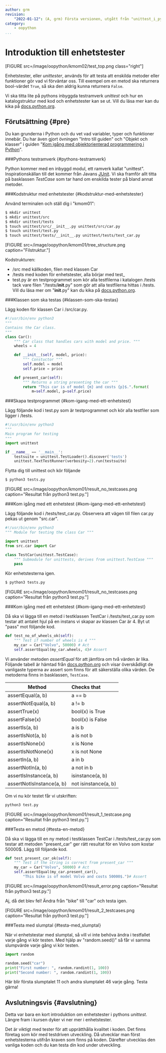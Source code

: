 ```yaml
---
author: grm
revision:
    "2022-01-12": (A, grm) Första versionen, utgått från "unittest_i_python".
category:
    - oopython
...
```

Introduktion till enhetstester
===================================

[FIGURE src=/image/oopython/kmom02/test_top.png class="right"]

Enhetstester, eller *unittester*, används för att testa att enskilda metoder eller funktioner gör vad vi förväntar oss. Till exempel om en metod ska returnera bool-värdet `True`, så ska den aldrig kunna returnera `False`.  

Vi ska titta lite på pythons inbyggda testramverk *unittest* och hur en katalogstruktur med kod och enhetstester kan se ut.
Vill du läsa mer kan du kika på [docs.python.org](https://docs.python.org/3/library/unittest.html).

<!--more-->



Förutsättning {#pre}
-------------------------------

Du kan grunderna i Python och du vet vad variabler, typer och funktioner innebär. Du har även gjort övningen "Intro till guiden" och "Objekt och klasser" i guiden "[Kom igång med objektorienterad programmering i Python](guide/kom-igang-med-objektorienterad-programmering-i-python)".


###Pythons testramverk {#pythons-testramverk}

Python kommer med en inbyggd modul, ett ramverk kallat "unittest". Inspirationskällan till det kommer från Javans [JUnit](http://junit.org/junit4/). Vi ska framför allt titta på basklassen *TestCase* som tar hand om enskilda tester på bland annat metoder.

###Kodstruktur med enhetstester {#kodstruktur-med-enhetstester}

Använd terminalen och ställ dig i "kmom01":
```bash
$ mkdir unittest
$ mkdir unittest/src
$ mkdir unittest/tests
$ touch unittest/src/__init__.py unittest/src/car.py
$ touch unittest/test.py
$ touch unittest/tests/__init__.py unittest/tests/test_car.py
```

[FIGURE src=/image/oopython/kmom01/tree_structure.png caption="Filstruktur."]

Kodstrukturen:

* /src med källkoden, filen med klassen Car
* /tests med koden för enhetstester, alla börjar med test_
* test.py är en testprogrammet som kör alla testfilerna i katalogen /tests tack vare filen "/tests/__init__.py" som gör att alla testfilerna hittas i /tests. Vill du läsa mer om "__init__.py" kan du kika på [docs.python.org](https://docs.python.org/3/reference/import.html#regular-packages).


###Klassen som ska testas {#klassen-som-ska-testas}

Lägg koden för klassen Car i /src/car.py.

```python
#!/usr/bin/env python3
"""
Contains the Car class.
"""
class Car():
    """ Car class that handles cars with model and price. """
    wheels = 4

    def __init__(self, model, price):
        """ Constuctor """
        self.model = model
        self.price = price

    def present_car(self):
        """ Returns a string presenting the car """
        return "This car is of model {m} and costs {p}$.".format(
            m=self.model, p=self.price)

```

###Skapa testprogrammet {#kom-igang-med-ett-enhetstest}

Lägg följande kod i test.py som är testprogrammet och kör alla testfiler som ligger i /tests.

```python
#!/usr/bin/env python3
"""
Main program for testing
"""
import unittest

if __name__ == '__main__':
    testsuite = unittest.TestLoader().discover('tests')
    unittest.TextTestRunner(verbosity=2).run(testsuite)

```

Flytta dig till unittest och kör följande
```bash
$ python3 tests.py
```

[FIGURE src=/image/oopython/kmom01/result_no_testcases.png caption="Resultat från python3 test.py."]

###Kom igång med ett enhetstest {#kom-igang-med-ett-enhetstest}

Lägg följande kod i /tests/test_car.py. Observera att vägen till filen car.py pekas ut genom "src.car".

```python
#!/usr/bin/env python3
""" Module for testing the class Car """

import unittest
from src.car import Car

class TestCar(unittest.TestCase):
    """ Submodule for unittests, derives from unittest.TestCase """
    pass

```

Kör enhetstesterna igen.
```bash
$ python3 tests.py
```

[FIGURE src=/image/oopython/kmom01/result_no_testcases.png caption="Resultat från python3 test.py."]

###Kom igång med ett enhetstest {#kom-igang-med-ett-enhetstest}

Då ska vi lägga till en metod i testklassen TestCar i /tests/test_car.py som testar att antalet hjul på en instans vi skapar av klassen Car är 4. Byt ut "pass" mot följande kod.

```python
def test_no_of_wheels_ok(self):
    """ Test if number of wheels is 4 """
    my_car = Car("Volvo", 50000) # Act
    self.assertEqual(my_car.wheels, 4)# Assert

```

Vi använder metoden _assertEqual_ för att jämföra om två värden är lika. Följande tabell är hämtad från [docs.python.org](https://docs.python.org/3/library/unittest.html) och visar överskådligt de vanligaste typerna av assert som finns för att säkerställa olika värden. De metoderna finns in basklassen, `TestCase`.


| Method                    |        Checks that   |
|---------------------------|:---------------------|
| assertEqual(a, b)	        | a == b	           |
| assertNotEqual(a, b)	    | a != b	           |
| assertTrue(x)	            | bool(x) is True	   |
| assertFalse(x)	        | bool(x) is False	   |
| assertIs(a, b)	        | a is b               |
| assertIsNot(a, b)	        | a is not b           |
| assertIsNone(x)	        | x is None            |
| assertIsNotNone(x)	    | x is not None        |
| assertIn(a, b)	        | a in b               |
| assertNotIn(a, b)	        | a not in b           |
| assertIsInstance(a, b)	| isinstance(a, b)     |
| assertNotIsInstance(a, b)	| not isinstance(a, b) |

Om vi nu kör testet får vi utskriften:

```bash
python3 test.py
```

[FIGURE src=/image/oopython/kmom01/result_1_testcase.png caption="Resultat från python3 test.py."]

###Testa en metod {#testa-en-metod}

Då ska vi lägga till en ny metod i testklassen TestCar i /tests/test_car.py som testar att metoden "present_car" ger rätt resultat för en Volvo som kostar 50000$. Lägg till följande kod.

```python
def test_present_car_ok(self):
    """ Test if the string is correct from present_car """
    my_car = Car("Volvo", 50000) # Act
    self.assertEqual(my_car.present_car(),
        "This bike is of model Volvo and costs 50000$.")# Assert

```
[FIGURE src=/image/oopython/kmom01/result_error.png caption="Resultat från python3 test.py."]

Aj, då det blev fel! Ändra från "bike" till "car" och testa igen.

[FIGURE src=/image/oopython/kmom01/result_2_testcases.png caption="Resultat från python3 test.py."]

###Testa med slumptal {#testa-med_slumptal}

När vi enhetstestar med slumptal, så vill vi inte behöva ändra i testfallet varje gång vi kör testen. Med hjälp av "random.seed()" så får vi samma slumpvärde varje gång vi kör testen.

```python
import random

random.seed("car")
print("First number: ", random.randint(1, 100))
print("Second number: ", random.randint(1, 100))

```

Här blir första slumptalet 11 och andra slumptalet 46 varje gång. Testa gärna!


Avslutningsvis {#avslutning}
------------------------------

Detta var bara en kort introduktion om enhetstester i pythons *unittest*. Längre fram i kursen dyker vi ner mer i enhetstester.   

Det är viktigt med tester för att upprätthålla kvalitet i koden. Det finns företag som kör med testdriven utveckling. Då utvecklar man först enhetstesterna utifrån kraven som finns på koden. Därefter utvecklas den vanliga koden och du kan testa din kod under utveckling.
